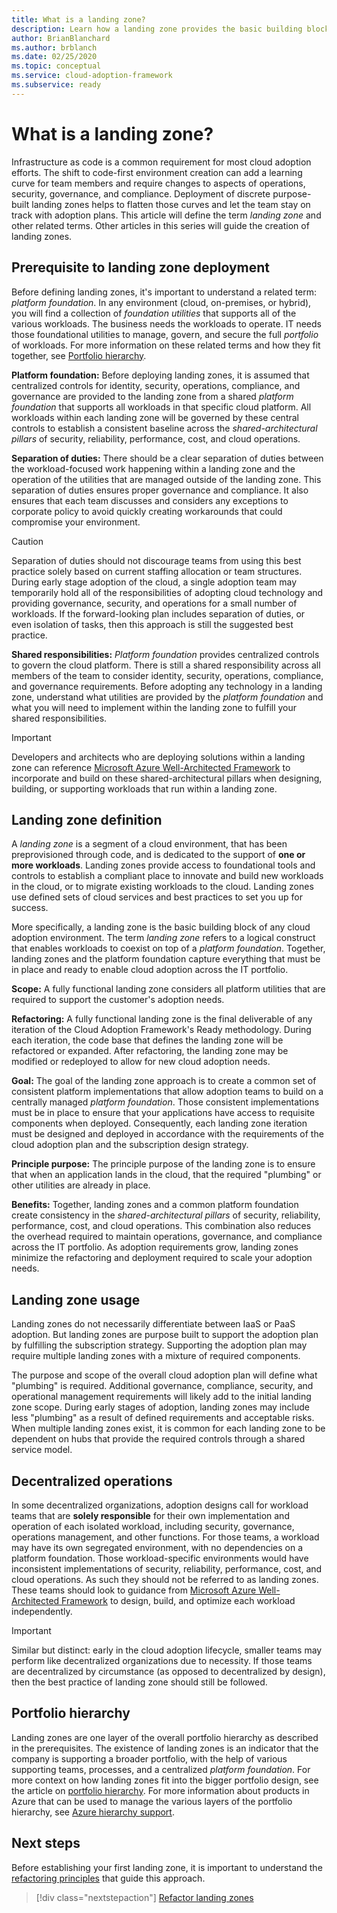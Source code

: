 ```yaml
---
title: What is a landing zone?
description: Learn how a landing zone provides the basic building block of any cloud adoption environment.
author: BrianBlanchard
ms.author: brblanch
ms.date: 02/25/2020
ms.topic: conceptual
ms.service: cloud-adoption-framework
ms.subservice: ready
---
```


<!-- markdownlint-disable MD026 -->

# What is a landing zone?

Infrastructure as code is a common requirement for most cloud adoption efforts. The shift to code-first environment creation can add a learning curve for team members and require changes to aspects of operations, security, governance, and compliance. Deployment of discrete purpose-built landing zones helps to flatten those curves and let the team stay on track with adoption plans. This article will define the term _landing zone_ and other related terms. Other articles in this series will guide the creation of landing zones.

## Prerequisite to landing zone deployment

Before defining landing zones, it's important to understand a related term: _platform foundation_. In any environment (cloud, on-premises, or hybrid), you will find a collection of _foundation utilities_ that supports all of the various workloads. The business needs the workloads to operate. IT needs those foundational utilities to manage, govern, and secure the full _portfolio_ of workloads. For more information on these related terms and how they fit together, see [Portfolio hierarchy](../../reference/fundamental-concepts/hosting-hierarchy.md).

**Platform foundation:** Before deploying landing zones, it is assumed that centralized controls for identity, security, operations, compliance, and governance are provided to the landing zone from a shared _platform foundation_ that supports all workloads in that specific cloud platform. All workloads within each landing zone will be governed by these central controls to establish a consistent baseline across the _shared-architectural pillars_ of security, reliability, performance, cost, and cloud operations.

**Separation of duties:** There should be a clear separation of duties between the workload-focused work happening within a landing zone and the operation of the utilities that are managed outside of the landing zone. This separation of duties ensures proper governance and compliance. It also ensures that each team discusses and considers any exceptions to corporate policy to avoid quickly creating workarounds that could compromise your environment.

> [!CAUTION]
> Separation of duties should not discourage teams from using this best practice solely based on current staffing allocation or team structures. During early stage adoption of the cloud, a single adoption team may temporarily hold all of the responsibilities of adopting cloud technology and providing governance, security, and operations for a small number of workloads. If the forward-looking plan includes separation of duties, or even isolation of tasks, then this approach is still the suggested best practice.

**Shared responsibilities:** _Platform foundation_ provides centralized controls to govern the cloud platform. There is still a shared responsibility across all members of the team to consider identity, security, operations, compliance, and governance requirements. Before adopting any technology in a landing zone, understand what utilities are provided by the _platform foundation_ and what you will need to implement within the landing zone to fulfill your shared responsibilities.

> [!IMPORTANT]
> Developers and architects who are deploying solutions within a landing zone can reference [Microsoft Azure Well-Architected Framework](https://docs.microsoft.com/azure/architecture/framework/) to incorporate and build on these shared-architectural pillars when designing, building, or supporting workloads that run within a landing zone.

## Landing zone definition

A _landing zone_ is a segment of a cloud environment, that has been preprovisioned through code, and is dedicated to the support of **one or more workloads**. Landing zones provide access to foundational tools and controls to establish a compliant place to innovate and build new workloads in the cloud, or to migrate existing workloads to the cloud. Landing zones use defined sets of cloud services and best practices to set you up for success.

More specifically, a landing zone is the basic building block of any cloud adoption environment. The term _landing zone_ refers to a logical construct that enables workloads to coexist on top of a _platform foundation_. Together, landing zones and the platform foundation capture everything that must be in place and ready to enable cloud adoption across the IT portfolio.

**Scope:** A fully functional landing zone considers all platform utilities that are required to support the customer's adoption needs.

**Refactoring:** A fully functional landing zone is the final deliverable of any iteration of the Cloud Adoption Framework's Ready methodology. During each iteration, the code base that defines the landing zone will be refactored or expanded. After refactoring, the landing zone may be modified or redeployed to allow for new cloud adoption needs.

**Goal:** The goal of the landing zone approach is to create a common set of consistent platform implementations that allow adoption teams to build on a centrally managed _platform foundation_. Those consistent implementations must be in place to ensure that your applications have access to requisite components when deployed. Consequently, each landing zone iteration must be designed and deployed in accordance with the requirements of the cloud adoption plan and the subscription design strategy.

**Principle purpose:** The principle purpose of the landing zone is to ensure that when an application lands in the cloud, that the required "plumbing" or other utilities are already in place.

**Benefits:** Together, landing zones and a common platform foundation create consistency in the _shared-architectural pillars_ of security, reliability, performance, cost, and cloud operations. This combination also reduces the overhead required to maintain operations, governance, and compliance across the IT portfolio. As adoption requirements grow, landing zones minimize the refactoring and deployment required to scale your adoption needs.

## Landing zone usage

Landing zones do not necessarily differentiate between IaaS or PaaS adoption. But landing zones are purpose built to support the adoption plan by fulfilling the subscription strategy. Supporting the adoption plan may require multiple landing zones with a mixture of required components.

The purpose and scope of the overall cloud adoption plan will define what "plumbing" is required. Additional governance, compliance, security, and operational management requirements will likely add to the initial landing zone scope. During early stages of adoption, landing zones may include less "plumbing" as a result of defined requirements and acceptable risks. When multiple landing zones exist, it is common for each landing zone to be dependent on hubs that provide the required controls through a shared service model.

## Decentralized operations

In some decentralized organizations, adoption designs call for workload teams that are **solely responsible** for their own implementation and operation of each isolated workload, including security, governance, operations management, and other functions. For those teams, a workload may have its own segregated environment, with no dependencies on a platform foundation. Those workload-specific environments would have inconsistent implementations of security, reliability, performance, cost, and cloud operations. As such they should not be referred to as landing zones. These teams should look to guidance from [Microsoft Azure Well-Architected Framework](https://docs.microsoft.com/azure/architecture/framework/) to design, build, and optimize each workload independently.

> [!IMPORTANT]
> Similar but distinct: early in the cloud adoption lifecycle, smaller teams may perform like decentralized organizations due to necessity. If those teams are decentralized by circumstance (as opposed to decentralized by design), then the best practice of landing zone should still be followed.

## Portfolio hierarchy

Landing zones are one layer of the overall portfolio hierarchy as described in the prerequisites. The existence of landing zones is an indicator that the company is supporting a broader portfolio, with the help of various supporting teams, processes, and a centralized _platform foundation_. For more context on how landing zones fit into the bigger portfolio design, see the article on [portfolio hierarchy](../../reference/fundamental-concepts/hosting-hierarchy.md). For more information about products in Azure that can be used to manage the various layers of the portfolio hierarchy, see [Azure hierarchy support](../../reference/fundamental-concepts/hierarchy-azure-tools.md).

## Next steps

Before establishing your first landing zone, it is important to understand the [refactoring principles](./refactor.md) that guide this approach.

> [!div class="nextstepaction"]
> [Refactor landing zones](./refactor.md)
